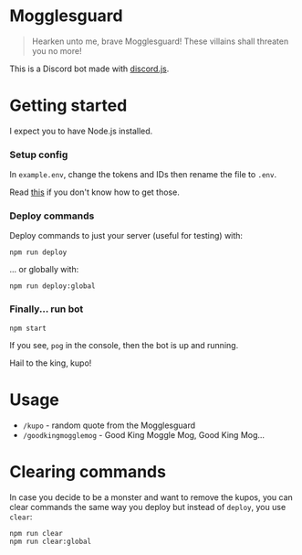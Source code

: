 # Mogglesguard

> Hearken unto me, brave Mogglesguard! These villains shall threaten you no more!

This is a Discord bot made with [discord.js](https://discord.js.org/#/).

# Getting started

I expect you to have Node.js installed.

### Setup config

In `example.env`, change the tokens and IDs then rename the file to `.env`.

Read [this](https://discordjs.guide/preparations/setting-up-a-bot-application.html) if you don't know how to get those.

### Deploy commands

Deploy commands to just your server (useful for testing) with:
    
    npm run deploy

... or globally with:

    npm run deploy:global

### Finally... run bot

    npm start

If you see, `pog` in the console, then the bot is up and running.

Hail to the king, kupo!

# Usage

- `/kupo` - random quote from the Mogglesguard
- `/goodkingmogglemog` - Good King Moggle Mog, Good King Mog...

# Clearing commands

In case you decide to be a monster and want to remove the kupos, you can clear commands the same way you deploy but instead of `deploy`, you use `clear`:

    npm run clear
    npm run clear:global
    
